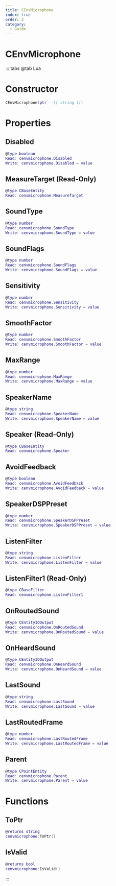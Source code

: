 ```yaml
---
title: CEnvMicrophone
index: true
order: 2
category:
  - Guide
---
```


# CEnvMicrophone

::: tabs
@tab Lua
# Constructor
```lua
CEnvMicrophone(ptr --[[ string ]])
```
# Properties
## Disabled 
```lua
@type boolean
Read: cenvmicrophone.Disabled
Write: cenvmicrophone.Disabled = value
```
## MeasureTarget (Read-Only)
```lua
@type CBaseEntity
Read: cenvmicrophone.MeasureTarget
```
## SoundType 
```lua
@type number
Read: cenvmicrophone.SoundType
Write: cenvmicrophone.SoundType = value
```
## SoundFlags 
```lua
@type number
Read: cenvmicrophone.SoundFlags
Write: cenvmicrophone.SoundFlags = value
```
## Sensitivity 
```lua
@type number
Read: cenvmicrophone.Sensitivity
Write: cenvmicrophone.Sensitivity = value
```
## SmoothFactor 
```lua
@type number
Read: cenvmicrophone.SmoothFactor
Write: cenvmicrophone.SmoothFactor = value
```
## MaxRange 
```lua
@type number
Read: cenvmicrophone.MaxRange
Write: cenvmicrophone.MaxRange = value
```
## SpeakerName 
```lua
@type string
Read: cenvmicrophone.SpeakerName
Write: cenvmicrophone.SpeakerName = value
```
## Speaker (Read-Only)
```lua
@type CBaseEntity
Read: cenvmicrophone.Speaker
```
## AvoidFeedback 
```lua
@type boolean
Read: cenvmicrophone.AvoidFeedback
Write: cenvmicrophone.AvoidFeedback = value
```
## SpeakerDSPPreset 
```lua
@type number
Read: cenvmicrophone.SpeakerDSPPreset
Write: cenvmicrophone.SpeakerDSPPreset = value
```
## ListenFilter 
```lua
@type string
Read: cenvmicrophone.ListenFilter
Write: cenvmicrophone.ListenFilter = value
```
## ListenFilter1 (Read-Only)
```lua
@type CBaseFilter
Read: cenvmicrophone.ListenFilter1
```
## OnRoutedSound 
```lua
@type CEntityIOOutput
Read: cenvmicrophone.OnRoutedSound
Write: cenvmicrophone.OnRoutedSound = value
```
## OnHeardSound 
```lua
@type CEntityIOOutput
Read: cenvmicrophone.OnHeardSound
Write: cenvmicrophone.OnHeardSound = value
```
## LastSound 
```lua
@type string
Read: cenvmicrophone.LastSound
Write: cenvmicrophone.LastSound = value
```
## LastRoutedFrame 
```lua
@type number
Read: cenvmicrophone.LastRoutedFrame
Write: cenvmicrophone.LastRoutedFrame = value
```
## Parent 
```lua
@type CPointEntity
Read: cenvmicrophone.Parent
Write: cenvmicrophone.Parent = value
```
# Functions
## ToPtr
```lua
@returns string
cenvmicrophone:ToPtr()
```
## IsValid
```lua
@returns bool
cenvmicrophone:IsValid()
```

:::